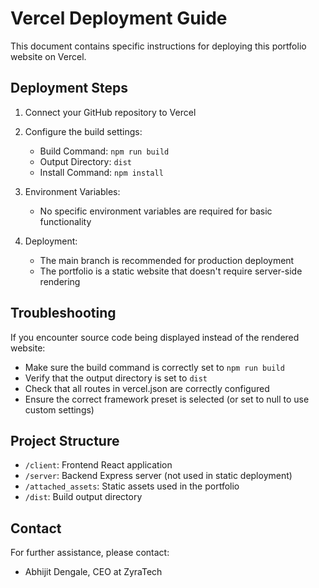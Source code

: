 # Vercel Deployment Guide

This document contains specific instructions for deploying this portfolio website on Vercel.

## Deployment Steps

1. Connect your GitHub repository to Vercel
2. Configure the build settings:
   - Build Command: `npm run build`
   - Output Directory: `dist`
   - Install Command: `npm install`

3. Environment Variables:
   - No specific environment variables are required for basic functionality

4. Deployment:
   - The main branch is recommended for production deployment
   - The portfolio is a static website that doesn't require server-side rendering

## Troubleshooting

If you encounter source code being displayed instead of the rendered website:
- Make sure the build command is correctly set to `npm run build`
- Verify that the output directory is set to `dist`
- Check that all routes in vercel.json are correctly configured
- Ensure the correct framework preset is selected (or set to null to use custom settings)

## Project Structure

- `/client`: Frontend React application
- `/server`: Backend Express server (not used in static deployment)
- `/attached_assets`: Static assets used in the portfolio
- `/dist`: Build output directory

## Contact

For further assistance, please contact:
- Abhijit Dengale, CEO at ZyraTech